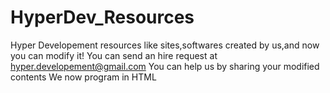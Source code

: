# HyperDev_Resources
Hyper Developement resources like sites,softwares created by us,and now you can modify it!
You can send an hire request at hyper.developement@gmail.com
You can help us by sharing your modified contents
We now program in HTML
